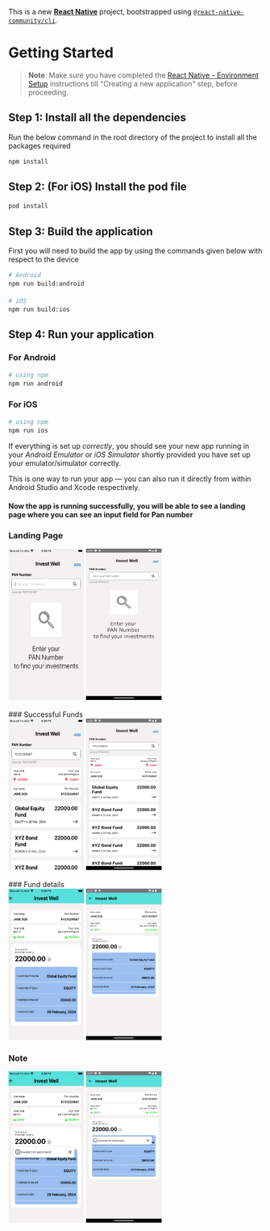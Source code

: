 This is a new [**React Native**](https://reactnative.dev) project, bootstrapped using [`@react-native-community/cli`](https://github.com/react-native-community/cli).

# Getting Started

>**Note**: Make sure you have completed the [React Native - Environment Setup](https://reactnative.dev/docs/environment-setup) instructions till "Creating a new application" step, before proceeding.

## Step 1: Install all the dependencies

Run the below command in the root directory of the project to install all the packages required

```bash
npm install
```

## Step 2: (For iOS) Install the pod file

```bash
pod install
```

## Step 3: Build the application

First you will need to build the app by using the commands given below with respect to the device

```bash
# Android
npm run build:android

# iOS
npm run build:ios
```

## Step 4: Run your application

### For Android

```bash
# using npm
npm run android
```

### For iOS

```bash
# using npm
npm run ios
```

If everything is set up _correctly_, you should see your new app running in your _Android Emulator_ or _iOS Simulator_ shortly provided you have set up your emulator/simulator correctly.

This is one way to run your app — you can also run it directly from within Android Studio and Xcode respectively.

#### Now the app is running successfully, you will be able to see a landing page where you can see an input field for Pan number

### Landing Page
<div style={display: 'flex', flexDirection: 'row', padding: 8}>
    <img src="https://github.com/Harshaapoorv/investwell-screenshots/blob/main/iOS%20Screenshots/landing_page.png" width="150" height="300"/>
    <img src="https://github.com/Harshaapoorv/investwell-screenshots/blob/main/Android%20Screenshots/landing_page.png" width="150" height="300"/>
</div>

<br />
### Successful Funds
<div style={display: 'flex', flexDirection: 'row', padding: 8}>
    <img src="https://github.com/Harshaapoorv/investwell-screenshots/blob/main/iOS%20Screenshots/successful_funds.png" width="150" height="300"/>
    <img src="https://github.com/Harshaapoorv/investwell-screenshots/blob/main/Android%20Screenshots/successful.png" width="150" height="300"/>
</div>

<br />
### Fund details
<div style={display: 'flex', flexDirection: 'row', padding: 8}>
    <img src="https://github.com/Harshaapoorv/investwell-screenshots/blob/main/iOS%20Screenshots/fund_detail.png" width="150" height="300"/>
    <img src="https://github.com/Harshaapoorv/investwell-screenshots/blob/main/Android%20Screenshots/detailed_investment.png" width="150" height="300"/>
</div>

### Note
<div style={display: 'flex', flexDirection: 'row', padding: 8}>
    <img src="https://github.com/Harshaapoorv/investwell-screenshots/blob/main/iOS%20Screenshots/note.png" width="150" height="300"/>
    <img src="https://github.com/Harshaapoorv/investwell-screenshots/blob/main/Android%20Screenshots/note.png" width="150" height="300"/>
</div>
